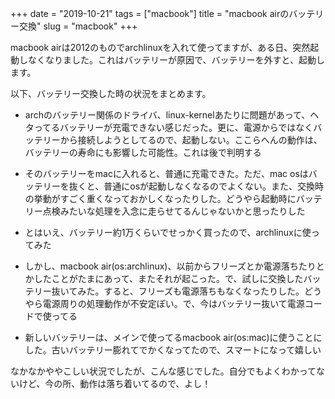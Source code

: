 +++
date = "2019-10-21"
tags = ["macbook"]
title = "macbook airのバッテリー交換"
slug = "macbook"
+++

macbook airは2012のものでarchlinuxを入れて使ってますが、ある日、突然起動しなくなりました。これはバッテリーが原因で、バッテリーを外すと、起動します。

以下、バッテリー交換した時の状況をまとめます。

- archのバッテリー関係のドライバ、linux-kernelあたりに問題があって、ヘタってるバッテリーが充電できない感じだった。更に、電源からではなくバッテリーから接続しようとしてるので、起動しない。ここらへんの動作は、バッテリーの寿命にも影響した可能性。これは後で判明する

- そのバッテリーをmacに入れると、普通に充電できた。ただ、mac osはバッテリーを抜くと、普通にosが起動しなくなるのでよくない。また、交換時の挙動がすごく重くなっておかしくなったりした。どうやら起動時にバッテリー点検みたいな処理を入念に走らせてるんじゃないかと思ったりした

- とはいえ、バッテリー約1万くらいでせっかく買ったので、archlinuxに使ってみた

- しかし、macbook air(os:archlinux)、以前からフリーズとか電源落ちたりとかしたことがたまにあって、またそれが起こった。で、試しに交換したバッテリー抜いてみた。すると、フリーズも電源落ちもなくなったりした。どうやら電源周りの処理動作が不安定ぽい。で、今はバッテリー抜いて電源コードで使ってる

- 新しいバッテリーは、メインで使ってるmacbook air(os:mac)に使うことにした。古いバッテリー膨れてでかくなってたので、スマートになって嬉しい

なかなかややこしい状況でしたが、こんな感じでした。自分でもよくわかってないけど、今の所、動作は落ち着いてるので、よし！

